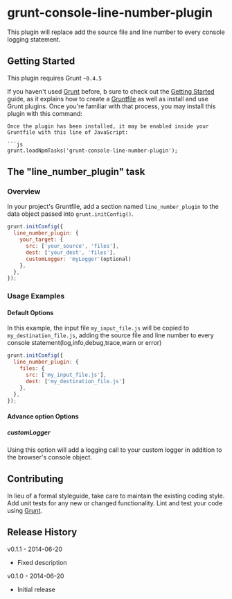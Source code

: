# grunt-console-line-number-plugin

This plugin will replace add the source file and line number to every console logging statement.

## Getting Started
This plugin requires Grunt `~0.4.5`

If you haven't used [Grunt](http://gruntjs.com/) before, b sure to check out the [Getting Started](http://gruntjs.com/getting-started) guide, as it explains how to create a [Gruntfile](http://gruntjs.com/sample-gruntfile) as well as install and use Grunt plugins. Once you're familiar with that process, you may install this plugin with this command:


```
Once the plugin has been installed, it may be enabled inside your Gruntfile with this line of JavaScript:

```js
grunt.loadNpmTasks('grunt-console-line-number-plugin');
```

## The "line_number_plugin" task

### Overview
In your project's Gruntfile, add a section named `line_number_plugin` to the data object passed into `grunt.initConfig()`.

```js
grunt.initConfig({
  line_number_plugin: {
    your_target: {
      src: ['your_source', 'files'],
      dest: ['your_dest', 'files'],
      customLogger: 'myLogger'(optional)
    },
  },
});
```

### Usage Examples

#### Default Options
In this example, the input file `my_input_file.js` will be copied to `my_destination_file.js`, adding the source file and line number to every console statement(log,info,debug,trace,warn or error)

```js
grunt.initConfig({
  line_number_plugin: {
    files: {
      src: ['my_input_file.js'],
      dest: ['my_destination_file.js']
    },
  },
});
```

#### Advance option Options
##### customLogger 
Using this option will add a logging call to your custom logger in addition to the browser's console object.  

## Contributing
In lieu of a formal styleguide, take care to maintain the existing coding style. Add unit tests for any new or changed functionality. Lint and test your code using [Grunt](http://gruntjs.com/).

## Release History
v0.1.1 - 2014-06-20

  * Fixed description

v0.1.0 - 2014-06-20

  * Initial release
  
